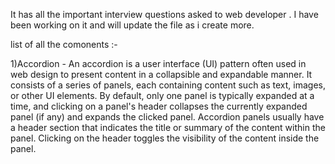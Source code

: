 It has all the important interview questions asked to web developer . I have been working on it  and will update the file as i create more.

list of all the comonents :-

1)Accordion - An accordion is a user interface (UI) pattern often used in web design to present content in a collapsible and expandable manner. 
              It consists of a series of panels, each containing content such as text, images, or other UI elements. By default, only one panel 
              is typically expanded at a time, and clicking on a panel's header collapses the currently expanded panel (if any) and expands the clicked panel.
              Accordion panels usually have a header section that indicates the title or summary of the content within the panel. Clicking on the header toggles 
              the visibility of the content inside the panel.
